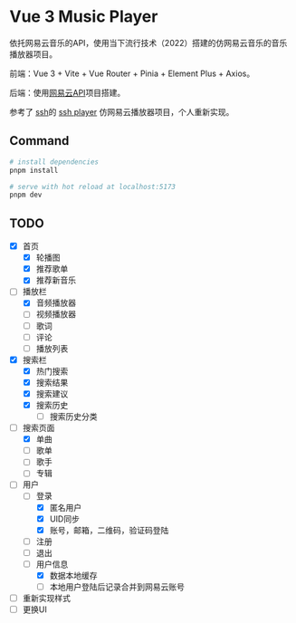 # Vue 3 Music Player

依托网易云音乐的API，使用当下流行技术（2022）搭建的仿网易云音乐的音乐播放器项目。

前端：Vue 3 + Vite + Vue Router + Pinia + Element Plus + Axios。

后端：使用[网易云API](https://github.com/Binaryify/NeteaseCloudMusicApi)项目搭建。

参考了
[ssh](https://github.com/sl1673495)的
[ssh player](https://github.com/sl1673495/vue-netease-music)
仿网易云播放器项目，个人重新实现。

## Command

```bash
# install dependencies
pnpm install

# serve with hot reload at localhost:5173
pnpm dev
````

## TODO

-  [x] 首页
    - [x] 轮播图
    - [x] 推荐歌单
    - [x] 推荐新音乐
- [ ] 播放栏
    - [x] 音频播放器
    - [ ] 视频播放器
    - [ ] 歌词
    - [ ] 评论
    - [ ] 播放列表
- [x] 搜索栏
    - [x] 热门搜索
    - [x] 搜索结果
    - [x] 搜索建议
    - [x] 搜索历史
        - [ ] 搜索历史分类
- [ ] 搜索页面
    - [x] 单曲
    - [ ] 歌单
    - [ ] 歌手
    - [ ] 专辑
- [ ] 用户
    - [ ] 登录
        - [x] 匿名用户
        - [x] UID同步
        - [x] 账号，邮箱，二维码，验证码登陆
    - [ ] 注册
    - [ ] 退出
    - [ ] 用户信息
        - [x] 数据本地缓存
        - [ ] 本地用户登陆后记录合并到网易云账号
- [ ] 重新实现样式
- [ ] 更换UI
